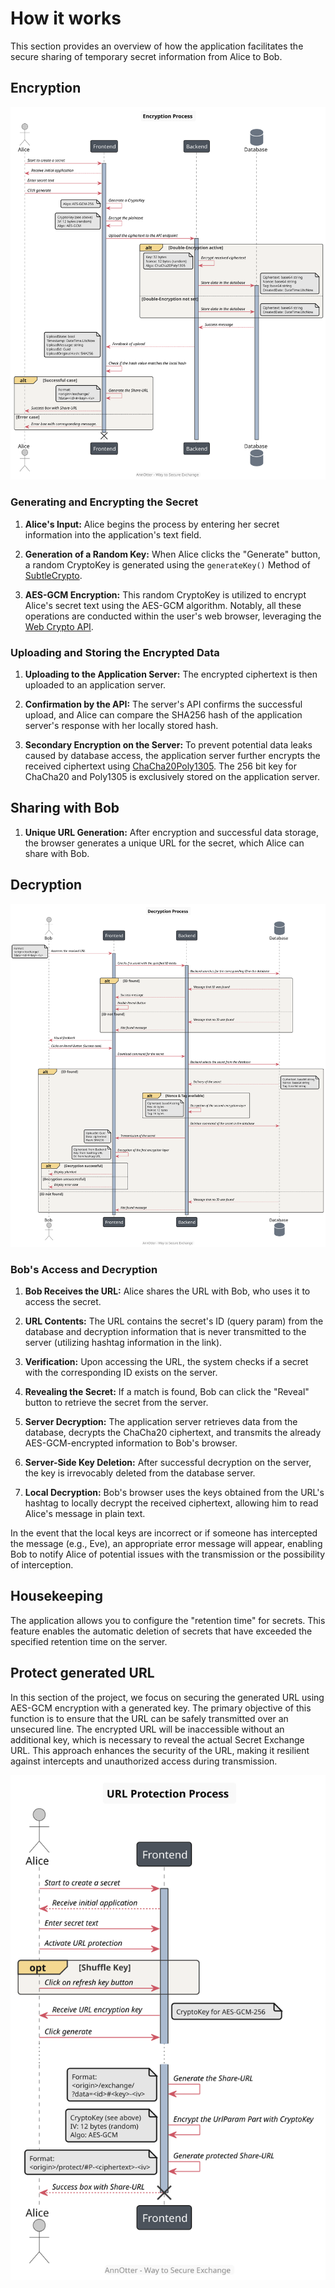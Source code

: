 # How it works

This section provides an overview of how the application facilitates the secure sharing of temporary secret information from Alice to Bob.

## Encryption

![Encryption Sequence Diagram.](./plantuml/export/howto_encryption_sequence.svg)

### Generating and Encrypting the Secret
1. **Alice's Input:** Alice begins the process by entering her secret information into the application's text field.

1. **Generation of a Random Key:** When Alice clicks the "Generate" button, a random CryptoKey is generated using the `generateKey()` Method of [SubtleCrypto](https://developer.mozilla.org/en-US/docs/Web/API/SubtleCrypto/generateKey).

1. **AES-GCM Encryption:** This random CryptoKey is utilized to encrypt Alice's secret text using the AES-GCM algorithm. Notably, all these operations are conducted within the user's web browser, leveraging the [Web Crypto API](https://developer.mozilla.org/en-US/docs/Web/API/Web_Crypto_API).

### Uploading and Storing the Encrypted Data
1. **Uploading to the Application Server:** The encrypted ciphertext is then uploaded to an application server.

1. **Confirmation by the API:** The server's API confirms the successful upload, and Alice can compare the SHA256 hash of the application server's response with her locally stored hash.

1. **Secondary Encryption on the Server:** To prevent potential data leaks caused by database access, the application server further encrypts the received ciphertext using [ChaCha20Poly1305](https://learn.microsoft.com/en-us/dotnet/api/system.security.cryptography.chacha20poly1305?view=net-7.0). The 256 bit key for ChaCha20 and Poly1305 is exclusively stored on the application server.


## Sharing with Bob
1. **Unique URL Generation:** After encryption and successful data storage, the browser generates a unique URL for the secret, which Alice can share with Bob.

## Decryption

![Decryption Sequence Diagram.](./plantuml/export/howto_decryption_sequence.svg)

### Bob's Access and Decryption
1. **Bob Receives the URL:** Alice shares the URL with Bob, who uses it to access the secret.

1. **URL Contents:** The URL contains the secret's ID (query param) from the database and decryption information that is never transmitted to the server (utilizing hashtag information in the link).

1. **Verification:** Upon accessing the URL, the system checks if a secret with the corresponding ID exists on the server.

1. **Revealing the Secret:** If a match is found, Bob can click the "Reveal" button to retrieve the secret from the server.

1. **Server Decryption:** The application server retrieves data from the database, decrypts the ChaCha20 ciphertext, and transmits the already AES-GCM-encrypted information to Bob's browser.

1. **Server-Side Key Deletion:** After successful decryption on the server, the key is irrevocably deleted from the database server.

1. **Local Decryption:** Bob's browser uses the keys obtained from the URL's hashtag to locally decrypt the received ciphertext, allowing him to read Alice's message in plain text.

In the event that the local keys are incorrect or if someone has intercepted the message (e.g., Eve), an appropriate error message will appear, enabling Bob to notify Alice of potential issues with the transmission or the possibility of interception.

## Housekeeping

The application allows you to configure the "retention time" for secrets. This feature enables the automatic deletion of secrets that have exceeded the specified retention time on the server.

## Protect generated URL

In this section of the project, we focus on securing the generated URL using AES-GCM encryption with a generated key. The primary objective of this function is to ensure that the URL can be safely transmitted over an unsecured line. The encrypted URL will be inaccessible without an additional key, which is necessary to reveal the actual Secret Exchange URL. This approach enhances the security of the URL, making it resilient against intercepts and unauthorized access during transmission.

![Decryption Sequence Diagram.](./plantuml/export/howto_url_protection_encryption_sequence.svg)